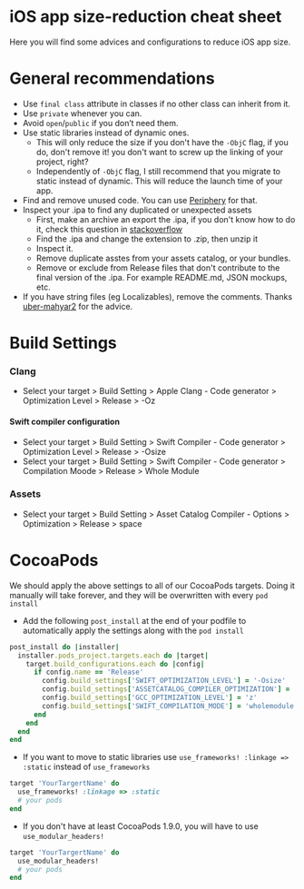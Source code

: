 # iOS app size-reduction cheat sheet
Here you will find some advices and configurations to reduce iOS app size.

# General recommendations
- Use `final class` attribute in classes if no other class can inherit from it.
- Use `private` whenever you can.
- Avoid `open`/`public` if you don’t need them.
- Use static libraries instead of dynamic ones. 
    -  This will only reduce the size if you don't have the `-ObjC` flag, if you do, don't remove it! you don't want to screw up the linking of your project, right?
    -  Independently of `-ObjC` flag, I still recommend that you migrate to static instead of dynamic. This will reduce the launch time of your app.
- Find and remove unused code. You can use [Periphery](https://github.com/peripheryapp/periphery) for that.
- Inspect your .ipa to find any duplicated or unexpected assets
    - First, make an archive an export the .ipa, if you don't know how to do it, check this question in [stackoverflow](https://stackoverflow.com/questions/5499125/how-to-create-ipa-file-using-xcode)
    - Find the .ipa and change the extension to .zip, then unzip it
    - Inspect it.
    - Remove duplicate asstes from your assets catalog, or your bundles.
    - Remove or exclude from Release files that don't contribute to the final version of the .ipa. For example README.md, JSON mockups, etc.
- If you have string files (eg Localizables), remove the comments. Thanks [uber-mahyar2](https://github.com/uber-mahyar2) for the advice.

# Build Settings
### Clang
- Select your target > Build Setting > Apple Clang - Code generator > Optimization Level > Release > -Oz 

#### Swift compiler configuration

- Select your target > Build Setting > Swift Compiler - Code generator > Optimization Level > Release > -Osize 
- Select your target > Build Setting > Swift Compiler - Code generator > Compilation Moode > Release > Whole Module

### Assets

- Select your target > Build Setting > Asset Catalog Compiler - Options > Optimization > Release > space 

# CocoaPods
We should apply the above settings to all of our CocoaPods targets. Doing it manually will take forever, and they will be overwritten with every `pod install`

- Add the following `post_install` at the end of your podfile to automatically apply the settings along with the `pod install`

```ruby
post_install do |installer|
  installer.pods_project.targets.each do |target|
    target.build_configurations.each do |config|
      if config.name == 'Release'
        config.build_settings['SWIFT_OPTIMIZATION_LEVEL'] = '-Osize'
        config.build_settings['ASSETCATALOG_COMPILER_OPTIMIZATION'] = 'space'
        config.build_settings['GCC_OPTIMIZATION_LEVEL'] = 'z'
        config.build_settings['SWIFT_COMPILATION_MODE'] = 'wholemodule'
      end
    end
  end
end
```
- If you want to move to static libraries use `use_frameworks! :linkage => :static` instead of `use_frameworks`

```ruby
target 'YourTargertName' do
  use_frameworks! :linkage => :static
  # your pods
end
```

- If you don't have at least CocoaPods 1.9.0, you will have to use `use_modular_headers!`
```ruby
target 'YourTargertName' do
  use_modular_headers!
  # your pods
end
```
